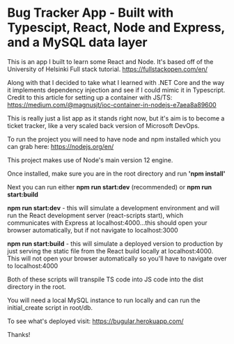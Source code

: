 # Bug Tracker App - Built with Typescipt, React, Node and Express, and a MySQL data layer

This is an app I built to learn some React and Node. It's based off of the University of Helsinki Full stack tutorial.
https://fullstackopen.com/en/

Along with that I decided to take what I learned with .NET Core and the way it implements dependency injection and see if I could mimic it in Typescript. 
Credit to this article for setting up a container with JS/TS:
https://medium.com/@magnusjt/ioc-container-in-nodejs-e7aea8a89600

This is really just a list app as it stands right now, but it's aim is to become a ticket tracker, like a very scaled back version of Microsoft DevOps.

To run the project you will need to have node and npm installed which you can grab here: https://nodejs.org/en/

This project makes use of Node's main version 12 engine.

Once installed, make sure you are in the root directory and run **'npm install'**

Next you can run either **npm run start:dev** (recommended) or **npm run start:build**

**npm run start:dev** - this will simulate a development environment and will run the React development server (react-scripts start), which communicates with Express at localhost:4000...this should open your browser automatically, but if not navigate to localhost:3000

**npm run start:build** - this will simulate a deployed version to production by just serving the static file from the React build locally at localhost:4000. This will not open your browser automatically so you'll have to navigate over to localhost:4000

Both of these scripts will transpile TS code into JS code into the dist directory in the root.

You will need a local MySQL instance to run locally and can run the initial_create script in root/db. 

To see what's deployed visit: https://bugular.herokuapp.com/

Thanks!
